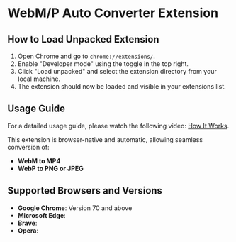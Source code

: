 # WebM/P Auto Converter Extension

## How to Load Unpacked Extension

1. Open Chrome and go to `chrome://extensions/`.
2. Enable "Developer mode" using the toggle in the top right.
3. Click "Load unpacked" and select the extension directory from your local machine.
4. The extension should now be loaded and visible in your extensions list.

## Usage Guide

For a detailed usage guide, please watch the following video: [How It Works](https://youtu.be/EX6a-xC8dFc).

This extension is browser-native and automatic, allowing seamless conversion of:
- **WebM to MP4**
- **WebP to PNG or JPEG**

## Supported Browsers and Versions

- **Google Chrome**: Version 70 and above
- **Microsoft Edge**: 
- **Brave**: 
- **Opera**:
